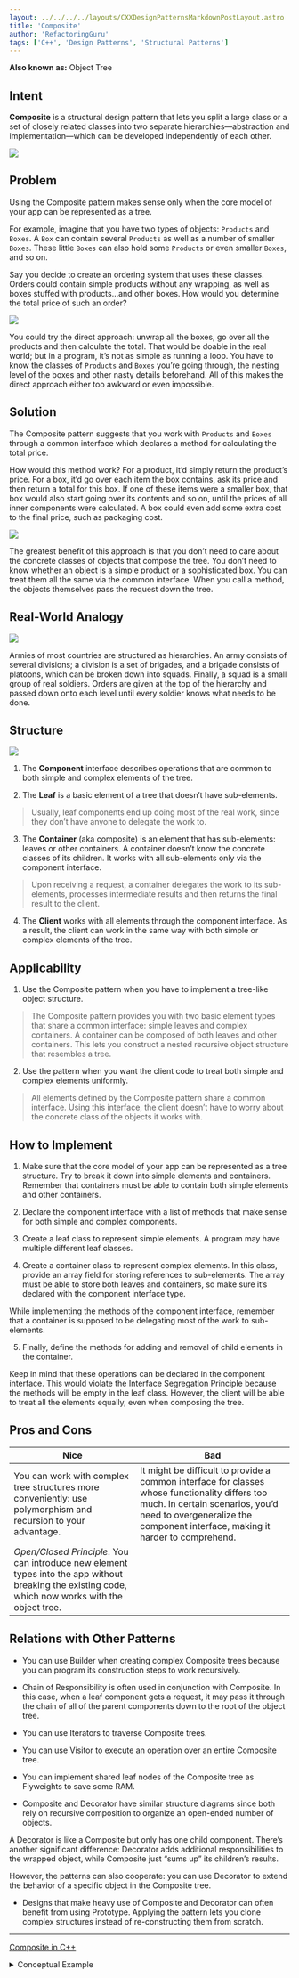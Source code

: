 ```yaml
---
layout: ../../../../layouts/CXXDesignPatternsMarkdownPostLayout.astro
title: 'Composite'
author: 'RefactoringGuru'
tags: ['C++', 'Design Patterns', 'Structural Patterns']
---
```


**Also known as:** Object Tree

## Intent

**Composite** is a structural design pattern that lets you split a large class or a set of closely related classes into two separate hierarchies—abstraction and implementation—which can be developed independently of each other.

![](/images/cxx_design_patterns/Composite/composite-2x.png)

## Problem

Using the Composite pattern makes sense only when the core model of your app can be represented as a tree.

For example, imagine that you have two types of objects: `Products` and `Boxes`. A `Box` can contain several `Products` as well as a number of smaller `Boxes`. These little `Boxes` can also hold some `Products` or even smaller `Boxes`, and so on.

Say you decide to create an ordering system that uses these classes. Orders could contain simple products without any wrapping, as well as boxes stuffed with products...and other boxes. How would you determine the total price of such an order?

![](/images/cxx_design_patterns/Composite/problem-en-2x.png)

You could try the direct approach: unwrap all the boxes, go over all the products and then calculate the total. That would be doable in the real world; but in a program, it’s not as simple as running a loop. You have to know the classes of `Products` and `Boxes` you’re going through, the nesting level of the boxes and other nasty details beforehand. All of this makes the direct approach either too awkward or even impossible.

## Solution

The Composite pattern suggests that you work with `Products` and `Boxes` through a common interface which declares a method for calculating the total price.

How would this method work? For a product, it’d simply return the product’s price. For a box, it’d go over each item the box contains, ask its price and then return a total for this box. If one of these items were a smaller box, that box would also start going over its contents and so on, until the prices of all inner components were calculated. A box could even add some extra cost to the final price, such as packaging cost.

![](/images/cxx_design_patterns/Composite/composite-comic-1-en-2x.png)

The greatest benefit of this approach is that you don’t need to care about the concrete classes of objects that compose the tree. You don’t need to know whether an object is a simple product or a sophisticated box. You can treat them all the same via the common interface. When you call a method, the objects themselves pass the request down the tree.

## Real-World Analogy

![](/images/cxx_design_patterns/Composite/live-example-2x.png)

Armies of most countries are structured as hierarchies. An army consists of several divisions; a division is a set of brigades, and a brigade consists of platoons, which can be broken down into squads. Finally, a squad is a small group of real soldiers. Orders are given at the top of the hierarchy and passed down onto each level until every soldier knows what needs to be done.

## Structure

![](/images/cxx_design_patterns/Composite/structure-en-indexed-2x.png)

1. The **Component** interface describes operations that are common to both simple and complex elements of the tree.

2. The **Leaf** is a basic element of a tree that doesn’t have sub-elements.

> Usually, leaf components end up doing most of the real work, since they don’t have anyone to delegate the work to.

3. The **Container** (aka composite) is an element that has sub-elements: leaves or other containers. A container doesn’t know the concrete classes of its children. It works with all sub-elements only via the component interface.

> Upon receiving a request, a container delegates the work to its sub-elements, processes intermediate results and then returns the final result to the client.

4. The **Client** works with all elements through the component interface. As a result, the client can work in the same way with both simple or complex elements of the tree.

## Applicability

1. Use the Composite pattern when you have to implement a tree-like object structure.

> The Composite pattern provides you with two basic element types that share a common interface: simple leaves and complex containers. A container can be composed of both leaves and other containers. This lets you construct a nested recursive object structure that resembles a tree.

2. Use the pattern when you want the client code to treat both simple and complex elements uniformly.

> All elements defined by the Composite pattern share a common interface. Using this interface, the client doesn’t have to worry about the concrete class of the objects it works with.

## How to Implement

1. Make sure that the core model of your app can be represented as a tree structure. Try to break it down into simple elements and containers. Remember that containers must be able to contain both simple elements and other containers.

2. Declare the component interface with a list of methods that make sense for both simple and complex components.

3. Create a leaf class to represent simple elements. A program may have multiple different leaf classes.

4. Create a container class to represent complex elements. In this class, provide an array field for storing references to sub-elements. The array must be able to store both leaves and containers, so make sure it’s declared with the component interface type.

While implementing the methods of the component interface, remember that a container is supposed to be delegating most of the work to sub-elements.

5. Finally, define the methods for adding and removal of child elements in the container.

Keep in mind that these operations can be declared in the component interface. This would violate the Interface Segregation Principle because the methods will be empty in the leaf class. However, the client will be able to treat all the elements equally, even when composing the tree.

## Pros and Cons

| Nice                                                                                                                                                | Bad                                                                                                                                                                                                               |
| --------------------------------------------------------------------------------------------------------------------------------------------------- | ----------------------------------------------------------------------------------------------------------------------------------------------------------------------------------------------------------------- |
| You can work with complex tree structures more conveniently: use polymorphism and recursion to your advantage.                                      | It might be difficult to provide a common interface for classes whose functionality differs too much. In certain scenarios, you’d need to overgeneralize the component interface, making it harder to comprehend. |
| _Open/Closed Principle_. You can introduce new element types into the app without breaking the existing code, which now works with the object tree. |                                                                                                                                                                                                                   |

## Relations with Other Patterns

- You can use Builder when creating complex Composite trees because you can program its construction steps to work recursively.

- Chain of Responsibility is often used in conjunction with Composite. In this case, when a leaf component gets a request, it may pass it through the chain of all of the parent components down to the root of the object tree.

- You can use Iterators to traverse Composite trees.

- You can use Visitor to execute an operation over an entire Composite tree.

- You can implement shared leaf nodes of the Composite tree as Flyweights to save some RAM.

- Composite and Decorator have similar structure diagrams since both rely on recursive composition to organize an open-ended number of objects.

A Decorator is like a Composite but only has one child component. There’s another significant difference: Decorator adds additional responsibilities to the wrapped object, while Composite just “sums up” its children’s results.

However, the patterns can also cooperate: you can use Decorator to extend the behavior of a specific object in the Composite tree.

- Designs that make heavy use of Composite and Decorator can often benefit from using Prototype. Applying the pattern lets you clone complex structures instead of re-constructing them from scratch.

---

[Composite in C++](https://refactoring.guru/design-patterns/composite/cpp/example)

<details><summary>Conceptual Example</summary>

```cpp
#include <algorithm>
#include <iostream>
#include <list>
#include <string>
/**
 * The base Component class declares common operations for both simple and
 * complex objects of a composition.
 */
class Component {
  /**
   * @var Component
   */
 protected:
  Component *parent_;
  /**
   * Optionally, the base Component can declare an interface for setting and
   * accessing a parent of the component in a tree structure. It can also
   * provide some default implementation for these methods.
   */
 public:
  virtual ~Component() {}
  void SetParent(Component *parent) {
    this->parent_ = parent;
  }
  Component *GetParent() const {
    return this->parent_;
  }
  /**
   * In some cases, it would be beneficial to define the child-management
   * operations right in the base Component class. This way, you won't need to
   * expose any concrete component classes to the client code, even during the
   * object tree assembly. The downside is that these methods will be empty for
   * the leaf-level components.
   */
  virtual void Add(Component *component) {}
  virtual void Remove(Component *component) {}
  /**
   * You can provide a method that lets the client code figure out whether a
   * component can bear children.
   */
  virtual bool IsComposite() const {
    return false;
  }
  /**
   * The base Component may implement some default behavior or leave it to
   * concrete classes (by declaring the method containing the behavior as
   * "abstract").
   */
  virtual std::string Operation() const = 0;
};
/**
 * The Leaf class represents the end objects of a composition. A leaf can't have
 * any children.
 *
 * Usually, it's the Leaf objects that do the actual work, whereas Composite
 * objects only delegate to their sub-components.
 */
class Leaf : public Component {
 public:
  std::string Operation() const override {
    return "Leaf";
  }
};
/**
 * The Composite class represents the complex components that may have children.
 * Usually, the Composite objects delegate the actual work to their children and
 * then "sum-up" the result.
 */
class Composite : public Component {
  /**
   * @var \SplObjectStorage
   */
 protected:
  std::list<Component *> children_;

 public:
  /**
   * A composite object can add or remove other components (both simple or
   * complex) to or from its child list.
   */
  void Add(Component *component) override {
    this->children_.push_back(component);
    component->SetParent(this);
  }
  /**
   * Have in mind that this method removes the pointer to the list but doesn't
   * frees the
   *     memory, you should do it manually or better use smart pointers.
   */
  void Remove(Component *component) override {
    children_.remove(component);
    component->SetParent(nullptr);
  }
  bool IsComposite() const override {
    return true;
  }
  /**
   * The Composite executes its primary logic in a particular way. It traverses
   * recursively through all its children, collecting and summing their results.
   * Since the composite's children pass these calls to their children and so
   * forth, the whole object tree is traversed as a result.
   */
  std::string Operation() const override {
    std::string result;
    for (const Component *c : children_) {
      if (c == children_.back()) {
        result += c->Operation();
      } else {
        result += c->Operation() + "+";
      }
    }
    return "Branch(" + result + ")";
  }
};
/**
 * The client code works with all of the components via the base interface.
 */
void ClientCode(Component *component) {
  // ...
  std::cout << "RESULT: " << component->Operation();
  // ...
}

/**
 * Thanks to the fact that the child-management operations are declared in the
 * base Component class, the client code can work with any component, simple or
 * complex, without depending on their concrete classes.
 */
void ClientCode2(Component *component1, Component *component2) {
  // ...
  if (component1->IsComposite()) {
    component1->Add(component2);
  }
  std::cout << "RESULT: " << component1->Operation();
  // ...
}

/**
 * This way the client code can support the simple leaf components...
 */

int main() {
  Component *simple = new Leaf;
  std::cout << "Client: I've got a simple component:\n";
  ClientCode(simple);
  std::cout << "\n\n";
  /**
   * ...as well as the complex composites.
   */

  Component *tree = new Composite;
  Component *branch1 = new Composite;

  Component *leaf_1 = new Leaf;
  Component *leaf_2 = new Leaf;
  Component *leaf_3 = new Leaf;
  branch1->Add(leaf_1);
  branch1->Add(leaf_2);
  Component *branch2 = new Composite;
  branch2->Add(leaf_3);
  tree->Add(branch1);
  tree->Add(branch2);
  std::cout << "Client: Now I've got a composite tree:\n";
  ClientCode(tree);
  std::cout << "\n\n";

  std::cout << "Client: I don't need to check the components classes even when managing the tree:\n";
  ClientCode2(tree, simple);
  std::cout << "\n";

  delete simple;
  delete tree;
  delete branch1;
  delete branch2;
  delete leaf_1;
  delete leaf_2;
  delete leaf_3;

  return 0;
}
```

</details>
